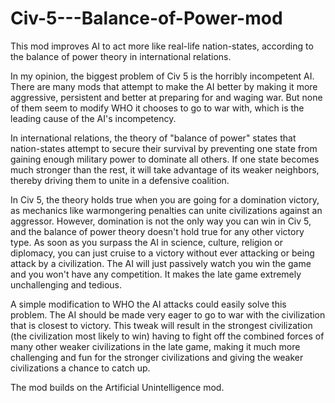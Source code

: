 # Civ-5---Balance-of-Power-mod
This mod improves AI to act more like real-life nation-states, according to the balance of power theory in international relations.

In my opinion, the biggest problem of Civ 5 is the horribly incompetent AI. There are many mods that attempt to make the AI better by making it more aggressive, persistent and better at preparing for and waging war. But none of them seem to modify WHO it chooses to go to war with, which is the leading cause of the AI's incompetency.

In international relations, the theory of "balance of power" states that nation-states attempt to secure their survival by preventing one state from gaining enough military power to dominate all others. If one state becomes much stronger than the rest, it will take advantage of its weaker neighbors, thereby driving them to unite in a defensive coalition.

In Civ 5, the theory holds true when you are going for a domination victory, as mechanics like warmongering penalties can unite civilizations against an aggressor.
However, domination is not the only way you can win in Civ 5, and the balance of power theory doesn't hold true for any other victory type. As soon as you surpass the AI in science, culture, religion or diplomacy, you can just cruise to a victory without ever attacking or being attack by a civilization. The AI will just passively watch you win the game and you won't have any competition. It makes the late game extremely unchallenging and tedious.

A simple modification to WHO the AI attacks could easily solve this problem. The AI should be made very eager to go to war with the civilization that is closest to victory. This tweak will result in the strongest civilization (the civilization most likely to win) having to fight off the combined forces of many other weaker civilizations in the late game, making it much more challenging and fun for the stronger civilizations and giving the weaker civilizations a chance to catch up.

The mod builds on the Artificial Unintelligence mod.
